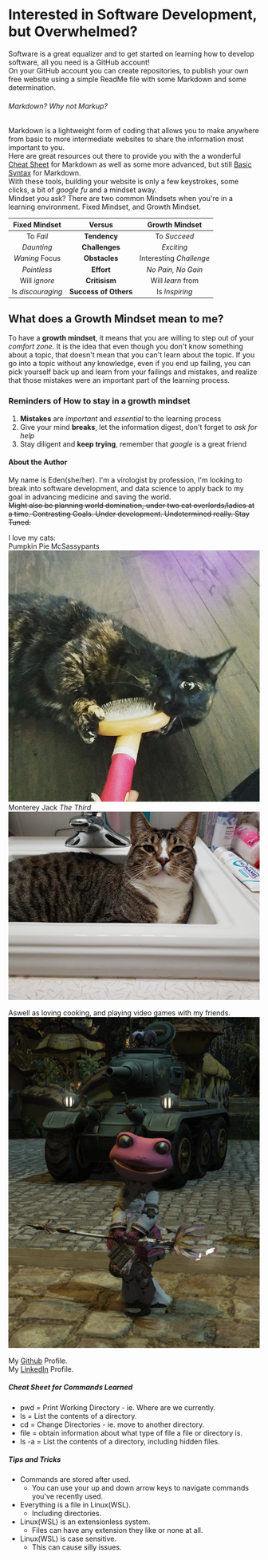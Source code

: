 # Interested in Software Development, but Overwhelmed?

Software is a great equalizer and to get started on learning how to develop software, all you need is a GitHub account! <br>
On your GitHub account you can create repositories, to publish your own free website using a simple ReadMe file with some Markdown and some determination. <br>

###### Markdown? Why not Markup? 

Markdown is a lightweight form of coding that allows you to make anywhere from basic to more intermediate websites to share the information most important to you. <br>
Here are great resources out there to provide you with the a wonderful [Cheat Sheet](https://www.markdownguide.org/cheat-sheet/) for Markdown as well as some more advanced, but still [Basic Syntax](https://www.markdownguide.org/basic-syntax/) for Markdown. <br> 
With these tools, building your website is only a few keystrokes, some clicks, a bit of *google fu* and a mindset away. <br>
Mindset you ask? There are two common Mindsets when you're in a learning environment. Fixed Mindset, and Growth Mindset. <br>

|Fixed Mindset| **Versus** |Growth Mindset|
|:---:|:---:| :---: |
|To *Fail*| **Tendency** |To *Succeed*|
|*Daunting*| **Challenges** |*Exciting*|
|*Waning* Focus| **Obstacles** |Interesting *Challenge*|
|*Pointless*| **Effort** |*No Pain, No Gain*|
|Will *ignore*| **Critisism** |Will *learn* from|
|Is *discouraging*| **Success of Others** |Is *Inspiring*|


## What does a Growth Mindset mean to me?

To have a **growth mindset**, it means that you are willing to step out of your <em>comfort zone</em>.
It is the idea that even though you don't know something about a topic, that doesn't mean that you can't learn about the topic. 
If you go into a topic without any knowledge, even if you end up failing, you can pick yourself back up and learn from your failings and mistakes, and realize that those mistakes were an important part of the learning process. 


### Reminders of How to stay in a growth mindset

1. **Mistakes** are <em>important</em> and <em>essential</em> to the learning process
2. Give your mind **breaks**, let the information digest, don't forget to <em>ask for help</em>
3. Stay diligent and **keep trying**, remember that <em>google</em> is a great friend


#### About the Author

My name is Eden(she/her). 
I'm a virologist by profession, I'm looking to break into software development, and data science to apply back to my goal in advancing medicine and saving the world. <br>
~~Might also be planning world domination, under two cat overlords/ladies at a time. Contrasting Goals. Under development. Undetermined really. Stay Tuned.~~

I love my cats: <br>
Pumpkin Pie McSassypants <br>
![Pumpkin](237272219_1199336533884232_1302703919507046087_n.jpg) <br>
Monterey Jack <em>The Third</em> <br>
![Jack](268024169_1358846637886415_6077591389068869970_n.jpg) <br>

Aswell as loving cooking, and playing video games with my friends. <br>
![Frog-Lalafell](bigscarytank.png) <br>

My [Github](https://github.com/eden-brekke) Profile. <br>
My [LinkedIn](https://www.linkedin.com/in/eden-brekke-b418a122a/) Profile.

##### Cheat Sheet for Commands Learned

* pwd = Print Working Directory - ie. Where are we currently.
* ls = List the contents of a directory.
* cd = Change Directories - ie. move to another directory.
* file = obtain information about what type of file a file or directory is.
* ls -a = List the contents of a directory, including hidden files.

##### Tips and Tricks
* Commands are stored after used. 
  * You can use your up and down arrow keys to navigate commands you've recently used.
* Everything is a file in Linux(WSL). 
  * Including directories.
* Linux(WSL) is an extensionless system. 
  * Files can have any extension they like or none at all.
* Linux(WSL) is case sensitive. 
  * This can cause silly issues.
